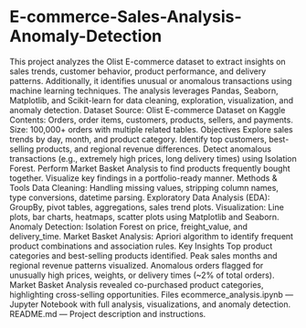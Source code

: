 # E-commerce-Sales-Analysis-Anomaly-Detection
This project analyzes the Olist E-commerce dataset to extract insights on sales trends, customer behavior, product performance, and delivery patterns. Additionally, it identifies unusual or anomalous transactions using machine learning techniques.
The analysis leverages Pandas, Seaborn, Matplotlib, and Scikit-learn for data cleaning, exploration, visualization, and anomaly detection.
Dataset
Source: Olist E-commerce Dataset on Kaggle
Contents: Orders, order items, customers, products, sellers, and payments.
Size: 100,000+ orders with multiple related tables.
Objectives
Explore sales trends by day, month, and product category.
Identify top customers, best-selling products, and regional revenue differences.
Detect anomalous transactions (e.g., extremely high prices, long delivery times) using Isolation Forest.
Perform Market Basket Analysis to find products frequently bought together.
Visualize key findings in a portfolio-ready manner.
Methods & Tools
Data Cleaning: Handling missing values, stripping column names, type conversions, datetime parsing.
Exploratory Data Analysis (EDA): GroupBy, pivot tables, aggregations, sales trend plots.
Visualization: Line plots, bar charts, heatmaps, scatter plots using Matplotlib and Seaborn.
Anomaly Detection: Isolation Forest on price, freight_value, and delivery_time.
Market Basket Analysis: Apriori algorithm to identify frequent product combinations and association rules.
Key Insights
Top product categories and best-selling products identified.
Peak sales months and regional revenue patterns visualized.
Anomalous orders flagged for unusually high prices, weights, or delivery times (~2% of total orders).
Market Basket Analysis revealed co-purchased product categories, highlighting cross-selling opportunities.
Files
ecommerce_analysis.ipynb — Jupyter Notebook with full analysis, visualizations, and anomaly detection.
README.md — Project description and instructions.
